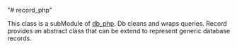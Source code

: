 "# record_php" 

This class is a subModule of <a href="https://github.com/outlawstar4761/db_php">db_php</a>. Db cleans and wraps queries. Record provides an abstract class that can be extend to represent generic database records.
